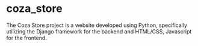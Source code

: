 # coza_store
  The Coza Store project is a website developed using Python, specifically utilizing the Django framework for the backend and HTML/CSS, Javascript for the frontend. 
